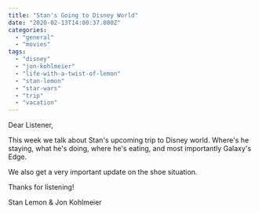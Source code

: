 ```yaml
---
title: "Stan's Going to Disney World"
date: "2020-02-13T14:00:37.000Z"
categories: 
  - "general"
  - "movies"
tags: 
  - "disney"
  - "jon-kohlmeier"
  - "life-with-a-twist-of-lemon"
  - "stan-lemon"
  - "star-wars"
  - "trip"
  - "vacation"
---
```


Dear Listener,

This week we talk about Stan's upcoming trip to Disney world. Where's he staying, what he's doing, where he's eating, and most importantly Galaxy's Edge.

We also get a very important update on the shoe situation.

Thanks for listening!

Stan Lemon & Jon Kohlmeier

